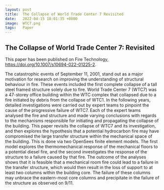 ```yaml
---
layout: post
title:  The Collapse of World Trade Center 7 Revisited
date:   2022-04-15 18:01:35 +0800
image:  WTC7.png
tags:   Paper
---
```

## The Collapse of World Trade Center 7: Revisited
This paper has been published on Fire Technology, https://doi.org/10.1007/s10694-022-01225-2.

The catastrophic events of September 11, 2001, stand out as a major motivation for research on improving the understanding of structural behaviour in fire. These events included the first complete collapse of a tall steel framed structure solely due to fire. World Trade Center 7 (WTC7) was a 47-storey office building within the WTC complex that collapsed due to a fire initiated by debris from the collapse of WTC1. In the following years, detailed investigations were carried out by expert teams to pinpoint the cause of the progressive failure of WTC7. Each of the expert teams analysed the fire and structure and made varying conclusions with regards to the mechanisms responsible for initiating and propagating the collapse of the building. This paper revisits the collapse of WTC7 and its investigation, and then explores the hypothesis that a potential hydrocarbon fire may have compromised the large transfer structure within the mechanical space of the building. This is done via two OpenSees finite element models. The first model explores the thermomechanical response of the mechanical floors to a potential diesel fire, and the second investigates the response of the structure to a failure caused by that fire. The outcome of the analyses shows that it is feasible that a mechanical room fire could lead to a failure in the transfer structure, which would then result in the loss of support to at least two columns within the building core. The failure of these columns may unbrace the eastern-most core columns and precipitate in the failure of the structure as observed on 9/11.